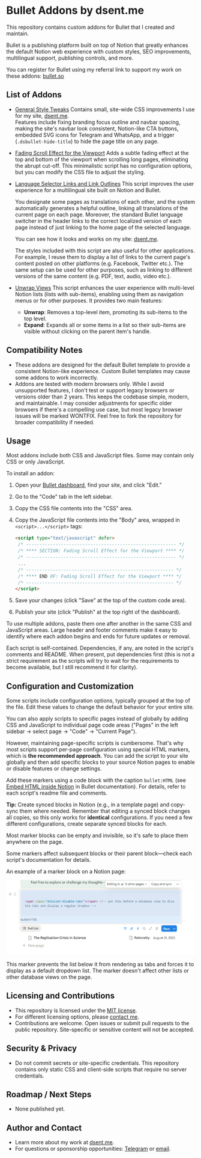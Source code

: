 # Bullet Addons by dsent.me

This repository contains custom addons for Bullet that I created and maintain.

Bullet is a publishing platform built on top of Notion that greatly enhances the default Notion web experience
with custom styles, SEO improvements, multilingual support, publishing controls, and more.

You can register for Bullet using my referral link to support my work on these addons: [bullet.so](https://bullet.so/?ref=dsent)

## List of Addons

- [General Style Tweaks](src/style-tweaks/style-tweaks-readme.md)
  Contains small, site-wide CSS improvements I use for my site, [dsent.me](https://dsent.me).  
  Features include fixing branding focus outline and navbar spacing, making the site's navbar look consistent, Notion-like CTA buttons, embedded SVG icons for Telegram and WhatsApp, and a trigger (`.dsbullet-hide-title`) to hide the page title on any page.
- [Fading Scroll Effect for the Viewport](src/fading-scroll/)
  Adds a subtle fading effect at the top and bottom of the viewport when scrolling long pages, eliminating the abrupt cut-off.
  This minimalistic script has no configuration options, but you can modify the CSS file to adjust the styling.
- [Language Selector Links and Link Outlines](src/lang-link/lang-link-readme.md)
  This script improves the user experience for a multilingual site built on Notion and Bullet.

  You designate some pages as translations of each other, and the system automatically generates a helpful outline, linking all translations of the current page on each page. Moreover, the standard Bullet language switcher in the header links to the correct localized version of each page instead of just linking to the home page of the selected language.

  You can see how it looks and works on my site: [dsent.me](https://dsent.me).

  The styles included with this script are also useful for other applications. For example, I reuse them to display a list of links to the current page's content posted on other platforms (e.g. Facebook, Twitter etc.). The same setup can be used for other purposes, such as linking to different versions of the same content (e.g. PDF, text, audio, video etc.).
- [Unwrap Views](src/unwrap-views/unwrap-views-readme.md)
  This script enhances the user experience with multi-level Notion lists (lists with sub-items), enabling using them as navigation menus or for other purposes. It provides two main features:
  - **Unwrap**: Removes a top-level item, promoting its sub-items to the top level.
  - **Expand**: Expands all or some items in a list so their sub-items are visible without clicking on the parent item's handle.

## Compatibility Notes

- These addons are designed for the default Bullet template to provide a consistent Notion-like experience.
  Custom Bullet templates may cause some addons to work incorrectly.
- Addons are tested with modern browsers only. While I avoid unsupported features, I don't test or support
  legacy browsers or versions older than 2 years. This keeps the codebase simple, modern, and maintainable.
  I may consider adjustments for specific older browsers if there's a compelling use case, but most legacy browser
  issues will be marked WONTFIX. Feel free to fork the repository for broader compatibility if needed.

## Usage

Most addons include both CSS and JavaScript files. Some may contain only CSS or only JavaScript.

To install an addon:

1. Open your [Bullet dashboard](https://app.bullet.so/dashboard), find your site, and click "Edit."
2. Go to the "Code" tab in the left sidebar.
3. Copy the CSS file contents into the "CSS" area.
4. Copy the JavaScript file contents into the "Body" area, wrapped in `<script>...</script>` tags:

   ```html
   <script type="text/javascript" defer>
    /* -------------------------------------------------------- */
    /* **** SECTION: Fading Scroll Effect for the Viewport **** */
    /* -------------------------------------------------------- */
    ...
    /* ------------------------------------------------------- */
    /* **** END OF: Fading Scroll Effect for the Viewport **** */
    /* ------------------------------------------------------- */
   </script>
   ```

5. Save your changes (click "Save" at the top of the custom code area).
6. Publish your site (click "Publish" at the top right of the dashboard).

To use multiple addons, paste them one after another in the same CSS and JavaScript areas. Large header and footer comments make it easy to identify where each addon begins and ends for future updates or removal.

Each script is self-contained. Dependencies, if any, are noted in the script's comments and README. When present, put dependencies first (this is not a strict requirement as the scripts will try to wait for the requirements to become available, but I still recommend it for clarity).

## Configuration and Customization

Some scripts include configuration options, typically grouped at the top of the file. Edit these values to change the default behavior for your entire site.

You can also apply scripts to specific pages instead of globally by adding CSS and JavaScript to individual page code areas ("Pages" in the left sidebar → select page → "Code" → "Current Page").

However, maintaining page-specific scripts is cumbersome. That's why most scripts support per-page configuration using special HTML markers, which is **the recommended approach**. You can add the script to your site globally and then add specific blocks to your source Notion pages to enable or disable features or change settings.

Add these markers using a code block with the caption `bullet:HTML` (see [Embed HTML inside Notion](https://bullet.so/docs/embed-html-inside-notion/) in Bullet documentation). For details, refer to each script's readme file and comments.

**Tip:** Create synced blocks in Notion (e.g., in a template page) and copy-sync them where needed. Remember that editing a synced block changes all copies, so this only works for **identical** configurations. If you need a few different configurations, create separate synced blocks for each.

Most marker blocks can be empty and invisible, so it's safe to place them anywhere on the page.

Some markers affect subsequent blocks or their parent block—check each script's documentation for details.

An example of a marker block on a Notion page:

![A screenshot of a Notion page with custom HTML marker before a list](img/sample-html-marker.png)

This marker prevents the list below it from rendering as tabs and forces it to display as a default dropdown list. The marker doesn't affect other lists or other database views on the page.

## Licensing and Contributions

- This repository is licensed under the [MIT license](LICENSE).
- For different licensing options, please [contact me](#author-and-contact).
- Contributions are welcome. Open issues or submit pull requests to the public repository. Site-specific or sensitive content will not be accepted.

## Security & Privacy

- Do not commit secrets or site-specific credentials. This repository contains only static CSS and client-side scripts that require no server credentials.

## Roadmap / Next Steps

- None published yet.

## Author and Contact

- Learn more about my work at [dsent.me](https://dsent.me).
- For questions or sponsorship opportunities: [Telegram](https://t.me/dsent_zen) or [email](mailto:info@dsent.me).
